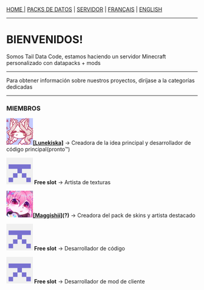 <p><a href="../es/index">HOME </a> | <a href="../es/datapacks">    PACKS DE DATOS</a> | <a href="../es/server">    SERVIDOR</a> | <a href="../fr/index">    FRANÇAIS</a> | <a href="../index">    ENGLISH</a></p>

<hr>

<h1>BIENVENIDOS!</h1>
<p>Somos Tail Data Code, estamos haciendo un servidor Minecraft personalizado con datapacks + mods</p>

<hr>

<p>Para obtener información sobre nuestros proyectos, diríjase a la categorías dedicadas</p>

<hr>

<h3>MIEMBROS</h3>
<p><img src="/images/Lunekiska-70x70.png"/><b><a href= "https://twitter.com/lemq_ocp">[Lunekiska]</a></b> -> Creadora de la idea principal y desarrollador de código principal(pronto™)</p>
    
  <p><img src="/images/free-slot-70x70.png"/><b> Free slot</b> -> Artista de texturas</p>
    
  <p><img src="/images/Maggishii-70x70.png"/><b><a href= "https://twitter.com/Maggishii">[Maggishii]</a>(?)</b> -> Creadora del pack de skins y artista destacado</p>
    
  <p><img src="/images/free-slot-70x70.png"/><b> Free slot</b> -> Desarrollador de código</p>
    
  <p><img src="/images/free-slot-70x70.png"/><b> Free slot</b> -> Desarrollador de mod de cliente</p>
